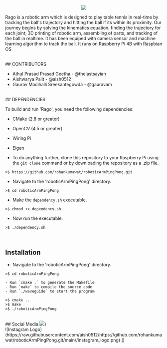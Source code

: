 <p align="center"><img src="https://media.giphy.com/media/v1.Y2lkPTc5MGI3NjExMzA2MzhkMTYyZWEwODg5MTAzM2I2NjkwMjc2MjZmNTkzNzk1M2YxYSZjdD1n/LIZGe35ppCezRxJR31/giphy.gif">
<p>Rago is a robotic arm which is designed to play table tennis in real-time by tracking the ball's trajectory and hitting the ball if its within its proximity. Our journey begins by solving the kinematics equation, finding the trajectory for each joint, 3D printing of robotic arm, assembling of parts, and tracking of the ball in realtime. It has been equiped with camera sensor and machine learning algorithm to track the ball. It runs on Raspberry Pi 4B with Raspbian OS</p>
<br>
## CONTRIBUTORS
<ul><li>Athul Prasad Prasad Geetha - @thelastsayian</li>
<li>Aishwarya Palit - @aish0512</li>
<li>Gaurav Madihalli Sreekantegowda - @gauravam</li>
</ul>
<br>
## DEPENDENCIES

To build and run 'Rago', you need the following dependencies:

- CMake (2.8 or greater)
- OpenCV (4.5 or greater)
- Wiring Pi
- Eigen 

- To do anything further, clone this repository to your Raspberry Pi using the `git clone` command or by downloading the repository as a .zip file.
```
>$ https://github.com/rohankumawat/roboticArmPingPong.git
```

- Navigate to the 'roboticArmPingPong' directory.
```
>$ cd roboticArmPingPong
```
- Make the ``` dependency.sh ``` executable.
```
>$ chmod +x dependency.sh
```
- Now run the executable.
```
>$ ./dependency.sh
```

<br>

## Installation

- Navigate to the 'roboticArmPingPong' directory. 
 ``` 
 >$ cd roboticArmPingPong
  ```

```
- Run `cmake .` to generate the Makefile
- Run `make` to compile the source code
- Run `./waveguide` to start the program
```
```
>$ cmake ..
>$ make
>$ ./roboticArmPingPong
```
<br>
## Social Media
 <img src="https://www.google.com/url?sa=i&url=https%3A%2F%2Fwww.freepik.com%2Ffree-vector%2Finstagram-icon_954290.htm&psig=AOvVaw0KqaFsNB_UFaVrka_hzAYV&ust=1681854427993000&source=images&cd=vfe&ved=0CBAQjRxqFwoTCNjxtJLysf4CFQAAAAAdAAAAABAE.jpeg"(<https://twitter.com/TeamRago>) <br>
 ![Instagram Logo](https://raw.githubusercontent.com/aish0512/https://github.com/rohankumawat/roboticArmPingPong.git/main/<path-to-image-file>/instagram_logo.png)
(<https://instagram.com/rago_the_robo>)

